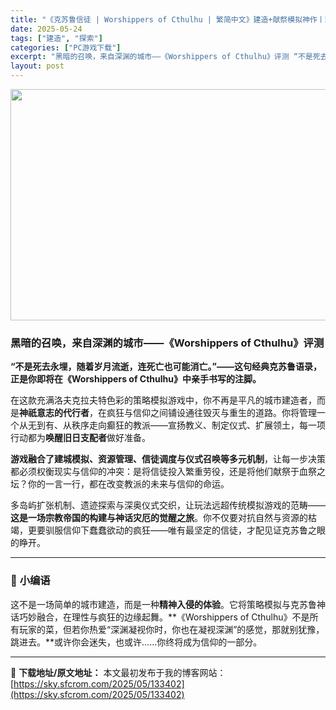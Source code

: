 ```yaml
---
title: "《克苏鲁信徒 | Worshippers of Cthulhu | 繁简中文》建造+献祭模拟神作丨理智边缘的策略盛宴！"
date: 2025-05-24
tags: ["建造", "探索"]
categories: ["PC游戏下载"]
excerpt: "黑暗的召唤，来自深渊的城市——《Worshippers of Cthulhu》评测 “不是死去永埋，随着岁月流逝，连死亡也可能消亡。”——这句经典克苏鲁语录，正是你即将在《Worshippers of Cthulhu》中亲手书写的注脚。 在这款充满洛夫克拉夫特色彩的策略模拟游戏中，你不再是平凡的城市&hellip;"
layout: post
---
```


<img class="aligncenter size-full wp-image-133403" src="https://sky.sfcrom.com/wp-content/uploads/2025/05/2025052316403596.webp" alt="" width="660" height="370" />
<h3 data-start="105" data-end="154"><strong data-start="109" data-end="154">黑暗的召唤，来自深渊的城市——《Worshippers of Cthulhu》评测</strong></h3>
<p data-start="156" data-end="236"><strong data-start="156" data-end="236">“不是死去永埋，随着岁月流逝，连死亡也可能消亡。”——这句经典克苏鲁语录，正是你即将在《Worshippers of Cthulhu》中亲手书写的注脚。</strong></p>
<p data-start="238" data-end="370">在这款充满洛夫克拉夫特色彩的策略模拟游戏中，你不再是平凡的城市建造者，而是<strong data-start="275" data-end="287">神祇意志的代行者</strong>，在疯狂与信仰之间铺设通往毁灭与重生的道路。你将管理一个从无到有、从秩序走向癫狂的教派——宣扬教义、制定仪式、扩展领土，每一项行动都为<strong data-start="354" data-end="365">唤醒旧日支配者</strong>做好准备。</p>
<p data-start="372" data-end="473"><strong data-start="372" data-end="405">游戏融合了建城模拟、资源管理、信徒调度与仪式召唤等多元机制</strong>，让每一步决策都必须权衡现实与信仰的冲突：是将信徒投入繁重劳役，还是将他们献祭于血祭之坛？你的一言一行，都在改变教派的未来与信仰的命运。</p>
<p data-start="475" data-end="590">多岛屿扩张机制、遗迹探索与深奥仪式交织，让玩法远超传统模拟游戏的范畴——<strong data-start="511" data-end="536">这是一场宗教帝国的构建与神话灾厄的觉醒之旅</strong>。你不仅要对抗自然与资源的枯竭，更要驯服信仰下蠢蠢欲动的疯狂——唯有最坚定的信徒，才配见证克苏鲁之眼的睁开。</p>


<hr data-start="592" data-end="595" />

<h3 data-start="597" data-end="611">🐙 <strong data-start="604" data-end="611">小编语</strong></h3>
<p data-start="613" data-end="767">这不是一场简单的城市建造，而是一种<strong data-start="630" data-end="641">精神入侵的体验</strong>。它将策略模拟与克苏鲁神话巧妙融合，在理性与疯狂的边缘起舞。**《Worshippers of Cthulhu》不是所有玩家的菜，但若你热爱“深渊凝视你时，你也在凝视深渊”的感觉，那就别犹豫，跳进去。**或许你会迷失，也或许……你终将成为信仰的一部分。</p>

---
📖 **下载地址/原文地址：** 本文最初发布于我的博客网站：[https://sky.sfcrom.com/2025/05/133402](https://sky.sfcrom.com/2025/05/133402)
